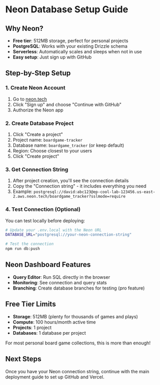 # Neon Database Setup Guide

## Why Neon?
- **Free tier**: 512MB storage, perfect for personal projects
- **PostgreSQL**: Works with your existing Drizzle schema
- **Serverless**: Automatically scales and sleeps when not in use
- **Easy setup**: Just sign up with GitHub

## Step-by-Step Setup

### 1. Create Neon Account
1. Go to [neon.tech](https://neon.tech)
2. Click "Sign up" and choose "Continue with GitHub"
3. Authorize the Neon app

### 2. Create Database Project
1. Click "Create a project"
2. Project name: `boardgame-tracker`
3. Database name: `boardgame_tracker` (or keep default)
4. Region: Choose closest to your users
5. Click "Create project"

### 3. Get Connection String
1. After project creation, you'll see the connection details
2. Copy the "Connection string" - it includes everything you need
3. Example: `postgresql://david:abc123@ep-cool-lab-123456.us-east-2.aws.neon.tech/boardgame_tracker?sslmode=require`

### 4. Test Connection (Optional)
You can test locally before deploying:
```bash
# Update your .env.local with the Neon URL
DATABASE_URL="postgresql://your-neon-connection-string"

# Test the connection
npm run db:push
```

## Neon Dashboard Features
- **Query Editor**: Run SQL directly in the browser
- **Monitoring**: See connection and query stats
- **Branching**: Create database branches for testing (pro feature)

## Free Tier Limits
- **Storage**: 512MB (plenty for thousands of games and plays)
- **Compute**: 100 hours/month active time
- **Projects**: 1 project
- **Databases**: 1 database per project

For most personal board game collections, this is more than enough!

## Next Steps
Once you have your Neon connection string, continue with the main deployment guide to set up GitHub and Vercel.
